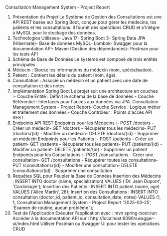Consultation Management System - Project Report
 1. Présentation du Projet
 Le Système de Gestion des Consultations est une API REST basée sur Spring Boot, conçue pour
 gérer les médecins, les patients et les consultations. Il fournit des opérations CRUD et s'intègre à
 MySQL pour le stockage des données.
 2. Technologies Utilisées- Java 17- Spring Boot 3- Spring Data JPA (Hibernate)- Base de données MySQL- Lombok- Swagger pour la documentation API- Maven (Gestion des dépendances)- Postman pour les tests API
 3. Schéma de Base de Données
 Le système est composé de trois entités principales :
 1. Médecin : Stocke les informations du médecin (nom, spécialisation).
 2. Patient : Contient les détails du patient (nom, âge).
 3. Consultation : Associe un médecin et un patient avec une date de consultation et des notes.
 4. Implémentation Spring Boot
 Le projet suit une architecture en couches :- Couche Entité : Définit le schéma de la base de données.- Couche Référentiel : Interfaces pour l'accès aux données via JPA.
Consultation Management System - Project Report- Couche Service : Logique métier et traitement des données.- Couche Contrôleur : Points d'accès API REST.
 5. Endpoints API REST
 Endpoints pour les Médecins :- POST /doctors  - Créer un médecin- GET /doctors   - Récupérer tous les médecins- PUT /doctors/{id} - Modifier un médecin- DELETE /doctors/{id} - Supprimer un médecin
 Endpoints pour les Patients :- POST /patients  - Créer un patient- GET /patients   - Récupérer tous les patients- PUT /patients/{id} - Modifier un patient- DELETE /patients/{id} - Supprimer un patient
 Endpoints pour les Consultations :- POST /consultations  - Créer une consultation- GET /consultations   - Récupérer toutes les consultations- PUT /consultations/{id} - Modifier une consultation- DELETE /consultations/{id} - Supprimer une consultation
 6. Requêtes SQL pour Peupler la Base de Données
 Insertion des Médecins :
 INSERT INTO doctor (name, specialization) VALUES ('Dr. Jean Dupont', 'Cardiologie');
 Insertion des Patients :
 INSERT INTO patient (name, age) VALUES ('Alice Martin', 28);
 Insertion des Consultations :
 INSERT INTO consultation (doctor_id, patient_id, consultation_date, notes) VALUES (1, 1,
Consultation Management System - Project Report
 '2025-03-25', 'Examen de routine, aucun problème.');
 7. Test de l'Application
 Exécuter l'application avec : mvn spring-boot:run
 Accéder à la documentation API sur : http://localhost:9090/swagger-ui/index.html
 Utiliser Postman ou Swagger UI pour tester les opérations CRUD
